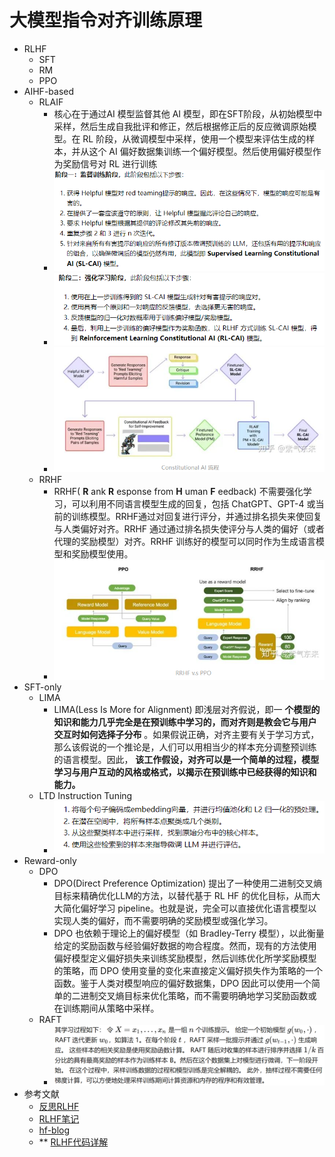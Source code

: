 # 大模型指令对齐训练原理
- RLHF
    - SFT
    - RM
    - PPO
- AIHF-based
    - RLAIF
        - 核心在于通过AI 模型监督其他 AI 模型，即在SFT阶段，从初始模型中采样，然后生成自我批评和修正，然后根据修正后的反应微调原始模型。在 RL 阶段，从微调模型中采样，使用一个模型来评估生成的样本，并从这个 AI 偏好数据集训练一个偏好模型。然后使用偏好模型作为奖励信号对 RL 进行训练
        -  ![图片](./img/大模型指令对齐训练原理-幕布图片-17565-176537.jpg)
        -  ![图片](./img/大模型指令对齐训练原理-幕布图片-95996-523276.jpg)
        -  ![图片](./img/大模型指令对齐训练原理-幕布图片-349153-657791.jpg)
    - RRHF
        - RRHF( **R** ank **R** esponse from **H** uman **F** eedback) 不需要强化学习，可以利用不同语言模型生成的回复，包括 ChatGPT、GPT-4 或当前的训练模型。RRHF通过对回复进行评分，并通过排名损失来使回复与人类偏好对齐。RRHF 通过通过排名损失使评分与人类的偏好（或者代理的奖励模型）对齐。RRHF 训练好的模型可以同时作为生成语言模型和奖励模型使用。
        -  ![图片](./img/大模型指令对齐训练原理-幕布图片-805089-731888.jpg)
- SFT-only
    - LIMA
        - LIMA(Less Is More for Alignment) 即浅层对齐假说，即一 **个模型的知识和能力几乎完全是在预训练中学习的，而对齐则是教会它与用户交互时如何选择子分布** 。如果假说正确，对齐主要有关于学习方式，那么该假说的一个推论是，人们可以用相当少的样本充分调整预训练的语言模型。因此， **该工作假设，对齐可以是一个简单的过程，模型学习与用户互动的风格或格式，以揭示在预训练中已经获得的知识和能力。**
    - LTD Instruction Tuning
        -  ![图片](./img/大模型指令对齐训练原理-幕布图片-759487-923925.jpg)
- Reward-only
    - DPO
        - DPO(Direct Preference Optimization) 提出了一种使用二进制交叉熵目标来精确优化LLM的方法，以替代基于 RL HF 的优化目标，从而大大简化偏好学习 pipeline。也就是说，完全可以直接优化语言模型以实现人类的偏好，而不需要明确的奖励模型或强化学习。
        - DPO 也依赖于理论上的偏好模型（如 Bradley-Terry 模型），以此衡量给定的奖励函数与经验偏好数据的吻合程度。然而，现有的方法使用偏好模型定义偏好损失来训练奖励模型，然后训练优化所学奖励模型的策略，而 DPO 使用变量的变化来直接定义偏好损失作为策略的一个函数。鉴于人类对模型响应的偏好数据集，DPO 因此可以使用一个简单的二进制交叉熵目标来优化策略，而不需要明确地学习奖励函数或在训练期间从策略中采样。
    - RAFT
        -  ![图片](./img/大模型指令对齐训练原理-幕布图片-350029-666381.jpg)
- 参考文献
    -  [反思RLHF]("https://mp.weixin.qq.com/s/e3E_XsZTiNMNYqzzi6Pbjw")
    -  [RLHF笔记]("https://mathpretty.com/16017.html")
    -  [hf-blog]("https://huggingface.co/blog/zh/rlhf")
    - ** [RLHF代码详解]("https://zhuanlan.zhihu.com/p/624589622")